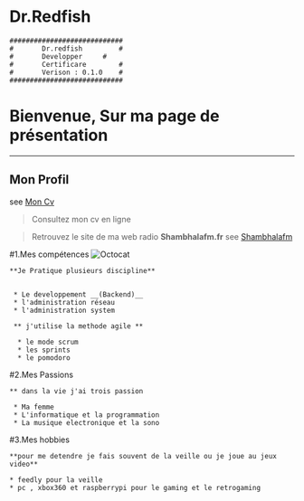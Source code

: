 # Dr.Redfish

	############################
	#       Dr.redfish         #
	#       Developper	   #
	#       Certificare        #
	#       Verison : 0.1.0    #
	############################



# Bienvenue, Sur ma page de présentation 

----
## Mon Profil 
see [Mon Cv](https://vjulien.github.io)

> Consultez mon cv en ligne 

> Retrouvez le site de ma web radio **Shambhalafm.fr**
  see [Shambhalafm](https://www.shambhalafm.fr/)


#1.Mes compétences 
![Octocat](https://assets-cdn.github.com/images/icons/emoji/octocat.png)

>
	**Je Pratique plusieurs discipline**


	 * Le developpement __(Backend)__
	 * l'administration réseau
	 * l'administration system

	 ** j'utilise la methode agile **	  

	  * le mode scrum
	  * les sprints
	  * le pomodoro

#2.Mes Passions
>
	** dans la vie j'ai trois passion

	 * Ma femme	 
	 * L'informatique et la programmation
	 * La musique electronique et la sono


#3.Mes hobbies

>
	**pour me detendre je fais souvent de la veille ou je joue au jeux video**

	* feedly pour la veille
	* pc , xbox360 et raspberrypi pour le gaming et le retrogaming


